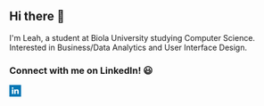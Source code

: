 ## Hi there 👋

I'm Leah, a student at Biola University studying Computer Science. Interested in Business/Data Analytics and User Interface Design.

### Connect with me on LinkedIn! :smiley:
<a href="https://www.linkedin.com/in/leahfjoseph/">
  <img align="left" alt="Leah Joseph Linkdin" width="21px" src="https://raw.githubusercontent.com/edent/SuperTinyIcons/099dc12b59179d07d534069bc8551718f786d91a/images/svg/linkedin.svg" />
</a>
